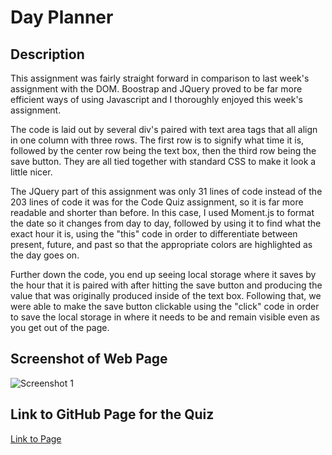 # Day Planner

## Description
This assignment was fairly straight forward in comparison to last week's assignment with the DOM. Boostrap and JQuery proved to be far more efficient ways of using Javascript and I thoroughly enjoyed this week's assignment. 

The code is laid out by several div's paired with text area tags that all align in one column with three rows. The first row is to signify what time it is, followed by the center row being the text box, then the third row being the save button. They are all tied together with standard CSS to make it look a little nicer.

The JQuery part of this assignment was only 31 lines of code instead of the 203 lines of code it was for the Code Quiz assignment, so it is far more readable and shorter than before. In this case, I used Moment.js to format the date so it changes from day to day, followed by using it to find what the exact hour it is, using the "this" code in order to differentiate between present, future, and past so that the appropriate colors are highlighted as the day goes on.

Further down the code, you end up seeing local storage where it saves by the hour that it is paired with after hitting the save button and producing the value that was originally produced inside of the text box. Following that, we were able to make the save button clickable using the "click" code in order to save the local storage in where it needs to be and remain visible even as you get out of the page.

## Screenshot of Web Page
![Screenshot 1](https://i.imgur.com/LrQYHeQ.png)

## Link to GitHub Page for the Quiz
[Link to Page](https://tabathambell.github.io/dayplanner/)